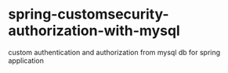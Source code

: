 # spring-customsecurity-authorization-with-mysql

custom authentication and authorization from mysql db for spring application 
